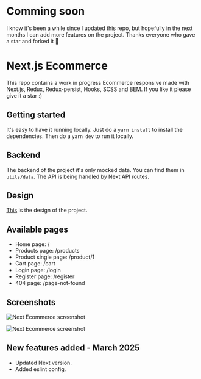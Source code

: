 # Comming soon

I know it's been a while since I updated this repo, but hopefully in the next months I can add more features on the project.
Thanks everyone who gave a star and forked it 🫶

# Next.js Ecommerce

This repo contains a work in progress Ecommerce responsive made with Next.js, Redux, Redux-persist, Hooks, SCSS and BEM. If you like it please give it a star :)

## Getting started

It's easy to have it running locally.
Just do a `yarn install` to install the dependencies.
Then do a `yarn dev` to run it locally.

## Backend

The backend of the project it's only mocked data. You can find them in `utils/data`.
The API is being handled by Next API routes.

## Design

[This](https://www.xdguru.com/free-xd-ecommerce-ui-kit-by-iceo/) is the design of the project.

## Available pages

- Home page: /
- Products page: /products
- Product single page: /product/1
- Cart page: /cart
- Login page: /login
- Register page: /register
- 404 page: /page-not-found

## Screenshots

![Next Ecommerce screenshot](https://lucaspulliese.com/wp-content/uploads/2020/09/ecommerce-1.jpg)

![Next Ecommerce screenshot](https://lucaspulliese.com/wp-content/uploads/2020/09/ecommerce-2.jpg)

## New features added - March 2025

- Updated Next version.
- Added eslint config.
